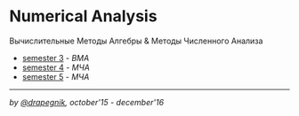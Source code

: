 # Numerical Analysis
Вычислительные Методы Алгебры & Методы Численного Анализа

* [semester 3](/sem3) - *ВМА*
* [semester 4](/sem4) - *МЧА*
* [semester 5](/sem5) - *МЧА*

***

*by [@drapegnik](https://github.com/Drapegnik), october'15 - december'16*